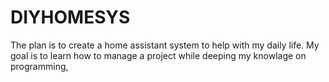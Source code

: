 # DIYHOMESYS
The plan is to create a home assistant system to help with my daily life. My goal is to learn how to manage a project while deeping my knowlage on programming,
